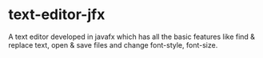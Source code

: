 # text-editor-jfx
A text editor developed in javafx which has all the basic features like find &amp; replace text, open &amp; save files and change font-style, font-size.
